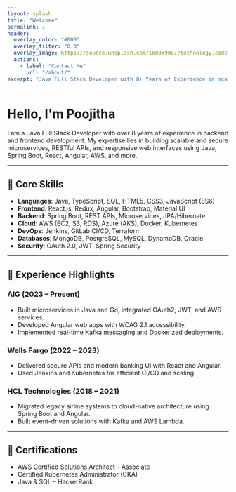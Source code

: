```yaml
---
layout: splash
title: "Welcome"
permalink: /
header:
  overlay_color: "#000"
  overlay_filter: "0.3"
  overlay_image: https://source.unsplash.com/1600x900/?technology,code
  actions:
    - label: "Contact Me"
      url: "/about/"
excerpt: "Java Full Stack Developer with 8+ Years of Experience in scalable, secure web applications."
---
```


# Hello, I'm Poojitha

I am a Java Full Stack Developer with over 8 years of experience in backend and frontend development. My expertise lies in building scalable and secure microservices, RESTful APIs, and responsive web interfaces using Java, Spring Boot, React, Angular, AWS, and more.

---

## 🔧 Core Skills

- **Languages**: Java, TypeScript, SQL, HTML5, CSS3, JavaScript (ES6)
- **Frontend**: React.js, Redux, Angular, Bootstrap, Material UI
- **Backend**: Spring Boot, REST APIs, Microservices, JPA/Hibernate
- **Cloud**: AWS (EC2, S3, RDS), Azure (AKS), Docker, Kubernetes
- **DevOps**: Jenkins, GitLab CI/CD, Terraform
- **Databases**: MongoDB, PostgreSQL, MySQL, DynamoDB, Oracle
- **Security**: OAuth 2.0, JWT, Spring Security

---

## 🏢 Experience Highlights

### AIG (2023 – Present)
- Built microservices in Java and Go, integrated OAuth2, JWT, and AWS services.
- Developed Angular web apps with WCAG 2.1 accessibility.
- Implemented real-time Kafka messaging and Dockerized deployments.

### Wells Fargo (2022 – 2023)
- Delivered secure APIs and modern banking UI with React and Angular.
- Used Jenkins and Kubernetes for efficient CI/CD and scaling.

### HCL Technologies (2018 – 2021)
- Migrated legacy airline systems to cloud-native architecture using Spring Boot and Angular.
- Built event-driven solutions with Kafka and AWS Lambda.

---

## 🏅 Certifications

- AWS Certified Solutions Architect – Associate
- Certified Kubernetes Administrator (CKA)
- Java & SQL – HackerRank

